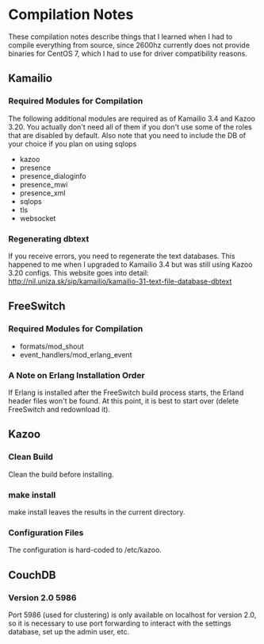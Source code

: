 # Compilation Notes
These compilation notes describe things that I learned when I had to compile everything from source, since 2600hz 
currently does not provide binaries for CentOS 7, which I had to use for driver compatibility reasons.

## Kamailio
### Required Modules for Compilation
The following additional modules are required as of Kamailio 3.4 and Kazoo 3.20. You actually don't need all of them if you 
don't use some of the roles that are disabled by default. Also note that you need to include the DB of your choice if you plan 
on using sqlops
- kazoo
- presence
- presence_dialoginfo
- presence_mwi
- presence_xml
- sqlops
- tls
- websocket

### Regenerating dbtext
If you receive errors, you need to regenerate the text databases. This happened to me when I upgraded to Kamailio 3.4 but was 
still using Kazoo 3.20 configs. This website goes into detail:
http://nil.uniza.sk/sip/kamailio/kamailio-31-text-file-database-dbtext

## FreeSwitch
### Required Modules for Compilation
- formats/mod_shout
- event_handlers/mod_erlang_event

### A Note on Erlang Installation Order
If Erlang is installed after the FreeSwitch build process starts, the Erland header files won't be found. At this point, 
it is best to start over (delete FreeSwitch and redownload it).

## Kazoo
### Clean Build
Clean the build before installing.

### make install
make install leaves the results in the current directory.

### Configuration Files
The configuration is hard-coded to /etc/kazoo.

## CouchDB
### Version 2.0 5986
Port 5986 (used for clustering) is only available on localhost for version 2.0, so it is necessary to use port forwarding 
to interact with the settings database, set up the admin user, etc.
